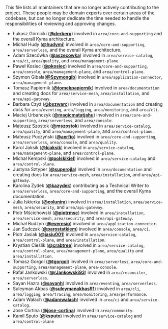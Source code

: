This file lists all maintainers that are no longer actively contributing to the project. These people may be domain experts over certain areas of the codebase, but can no longer dedicate the time needed to handle the responsibilities of reviewing and approving changes.

* Łukasz Górnicki (**[@derberg](https://github.com/derberg)**) involved in `area/core-and-supporting` and the overall Kyma architecture.
* Michał Hudy (**[@hudymi](https://github.com/hudymi)**) involved in `area/core-and-supporting`, `area/serverless`, and the overall Kyma architecture.
* Adam Szecówka (**[@aszecowka](https://github.com/aszecowka)**) involved in `area/service-catalog`, `area/ci`, `area/quality`, and `area/management-plane`.
* Paweł Kosiec (**[@pkosiec](https://github.com/pkosiec)**) involved in `area/core-and-supporting`, `area/console`, `area/management-plane`, and `area/control-plane`.
* Szymon Gibała(**[@Szymongib](https://github.com/Szymongib)**) involved in `area/application-connector`, `area/management-plane`.
* Tomasz Papiernik (**[@tomekpapiernik](https://github.com/tomekpapiernik)**) involved in `area/documentation` and creating docs for `area/service-mesh`, `area/installation`, and `area/api-gateway`.
* Barbara Czyż (**[@bszwarc](https://github.com/bszwarc)**) involved in `area/documentation` and creating docs for `area/eventing`, `area/logging`, `area/monitoring`, and `area/cli`.
* Maciej Urbańczyk (**[@magicmatatjahu](https://github.com/magicmatatjahu)**) involved in `area/core-and-supporting`, `area/serverless`, and `area/console`.
* Mateusz Szostok (**[@mszostok](https://github.com/mszostok)**) involved in `area/service-catalog`, `area/quality`, and `area/management-plane`, and `area/control-plane`.
* Mateusz Puczyński (**[@aerfio](https://github.com/aerfio)**) involved in `area/core-and-supporting`, `area/serverless`, `area/console`, and `area/quality`.
* Karol Jaksik (**[@kjaksik](https://github.com/kjaksik)**) involved in `area/service-catalog`, `area/management-plane`, and `area/control-plane`.
* Michał Kempski (**[@polskikiel](https://github.com/polskikiel)**) involved in `area/service-catalog` and `area/control-plane`.
* Justyna Sztyper (**[@superojla](https://github.com/superojla)**) involved in `area/documentation` and creating docs for `area/service-mesh`, `area/installation`, and `area/api-gateway`.
* Karolina Zydek (**[@kazydek](https://github.com/kazydek)**) contributing as a Technical Writer to `area/serverless`, `area/core-and-supporting`, and the overall Kyma documentation.
* Julia Iskierka (**[@colunira](https://github.com/colunira)**) involved in `area/installation`, `area/service-mesh`, `area/security`, and `area/api-gateway`.
* Piotr Mścichowski (**[@piotrmsc](https://github.com/piotrmsc)**) involved in `area/installation`, `area/service-mesh`, `area/security`, and `area/api-gateway`.
* Michał Budzyn (**[@everesio](https://github.com/everesio)**) involved in `area/application-connector`.
* Jan Sudczak (**[@parostatkiem](https://github.com/parostatkiem)**) involved in `area/console`, `area/ci`.
* Piotr Jasiak (**[@jasiu001](https://github.com/jasiu001)**) involved in `area/service-catalog`,  `area/control-plane`, and `area/installation`.
* Krystian Cieślik (**[@crabtree](https://github.com/crabtree)**) involved in `area/service-catalog`,  `area/control-plane`, `area/management-plane`, `area/quality` and `area/installation`.
* Tomasz Gorgol (**[@tgorgol](https://github.com/tgorgol)**) involved in `area/serverless`, `area/core-and-supporting`, `area/management-plane`, `area-console`.
* Rafał Jankowski (**[@rJankowski93](https://github.com/rJankowski93)**) involved in `area/reconciler`, `area/serverless`.
* Sayan Hazra (**[@sayanh](https://github.com/sayanh)**) involved in `area/eventing`, `area/serverless`.
* Suleyman Akbas (**[@suleymanakbas91](https://github.com/suleymanakbas91)**) involved in `area/cli`, `area/logging`, `area/tracing`, `area/monitoring`, `area/performance`. 
* Adam Wałach (**[@adamwalach](https://github.com/adamwalach)**) involved in `area/ci` and `area/service-catalog`.
* Jose Cortina (**[@jose-cortina](https://github.com/jose-cortina)**) involved in `area/community`.
* Kamil Sputo (**[@ksputo](https://github.com/ksputo)**) involved in `area/service-catalog` and  `area/control-plane`
